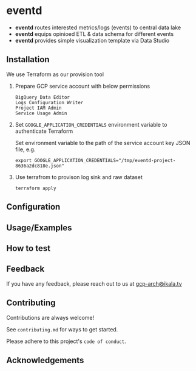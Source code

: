 
# eventd

- **eventd** routes interested metrics/logs (events) to central data lake
- **eventd** equips opinioed ETL & data schema for different events 
- **eventd** provides simple visualization template via Data Studio


## Installation

We use Terraform as our provision tool

1. Prepare GCP service account with below permissions

    ```
    BigQuery Data Editor
    Logs Configuration Writer
    Project IAM Admin
    Service Usage Admin
    ```

2. Set `GOOGLE_APPLICATION_CREDENTIALS` environment variable to authenticate Terraform

    Set environment variable to the path of the service account key JSON file, e.g.

    ```
    export GOOGLE_APPLICATION_CREDENTIALS="/tmp/eventd-project-8636a2dc818e.json"
    ```

3. Use terrafrom to provison log sink and raw dataset

    ```
    terraform apply
    ```

## Configuration


## Usage/Examples


## How to test


## Feedback

If you have any feedback, please reach out to us at gcp-arch@ikala.tv


## Contributing

Contributions are always welcome!

See `contributing.md` for ways to get started.

Please adhere to this project's `code of conduct`.


## Acknowledgements


